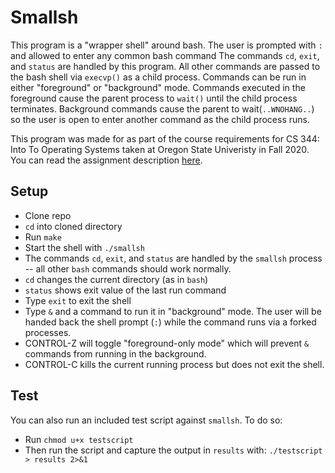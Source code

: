 # Smallsh

This program is a "wrapper shell" around bash. The user is prompted with `: ` and allowed to enter any common bash command The commands `cd`, `exit`, and `status` are handled by this program. All other commands are passed to the bash shell via `execvp()` as a child process. Commands can be run in either "foreground" or "background" mode. Commands executed in the foreground cause the parent process to `wait()` until the child process terminates. Background commands cause the parent to wait(`..WNOHANG..`) so the user is open to enter another command as the child process runs.

This program was made for as part of the course requirements for CS 344: Into To Operating Systems taken at Oregon State Univeristy in Fall 2020. You can read the assignment description [here](/assignment_desc.md).

## Setup
- Clone repo
- `cd` into cloned directory
- Run `make`
- Start the shell with `./smallsh`
- The commands `cd`, `exit`, and `status` are handled by the `smallsh` process -- all other `bash` commands should work normally.
- `cd` changes the current directory (as in `bash`)
- `status` shows exit value of the last run command
- Type `exit` to exit the shell
- Type `&` and a command to run it in "background" mode. The user will be handed back the shell prompt (`:`) while the command runs via a forked processes.
- CONTROL-Z will toggle "foreground-only mode" which will prevent `&` commands from running in the background.
- CONTROL-C kills the current running process but does not exit the shell.


## Test
You can also run an included test script against `smallsh`. To do so:
- Run `chmod u+x testscript`
- Then run the script and capture the output in `results` with: `./testscript > results 2>&1`
